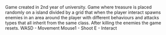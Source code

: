 Game created in 2nd year of university. Game where treasure is placed randomly on a island divided by a grid that when the player interact spawns enemies in an area around the player with different behaviours and attacks types that all inherit from the same class. After killing the enemies the game resets.
WASD - Movement
Mouse1 - Shoot
E - Interact